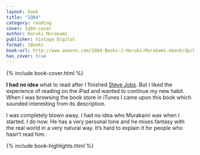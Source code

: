 ```yaml
---
layout: book
title: "1Q84"
category: reading
cover: 1q84-cover
author: Haruki Murakami
publisher: Vintage Digital
format: iBooks
book-url: http://www.amazon.com/1Q84-Books-1-Haruki-Murakami-ebook/dp/B005EWDA9M/
has_cover: true
---
```

{% include book-cover.html %}

**I had no idea** what to read after I finished [Steve Jobs](/reading/steve-jobs). But I liked the experience of reading on the iPad and wanted to continue my new habit. When I was browsing the book store in iTunes I came upon this book which sounded interesting from its description.

I was completely blown away. I had no idea who Murakami was when I started. I do now. He has a very personal tone and he mixes fantasy with the real world in a very natural way. It’s hard to explain it for people who hasn’t read him.

{% include book-highlights.html %}
